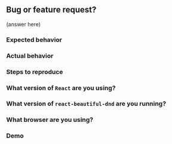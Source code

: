 ## Bug or feature request?
(answer here)

<!--
## Duplicates

Before raising a feature request or bug please search through our open and closed issues
to see if there is something similiar. If you do find one similiar you can show it is important
to you by adding a reaction (such as 👍) to the issue

Open and closed issues:
https://github.com/atlassian/react-beautiful-dnd/issues?utf8=%E2%9C%93&q=is%3Aopen%20is%3Aclosed%20is%3Aissue%20
-->

<!--
## Feature request

This is not a general purpose drag and drop library and is attempting
to create an experience that is more physical than standard drag and drop
interactions on the web.

Before raising a new feature please ensure that it falls within the philosophy
of the library.

https://github.com/atlassian/react-beautiful-dnd#driving-philosophy-physicality
-->

<!-- ## Bug -->

### Expected behavior

### Actual behavior

### Steps to reproduce

### What version of `React` are you using?

<!--
  Take a look at your package.json
  Ensure that it satifies our peer dependency version - see our package.json. (Currently it is "^16.3.1")
-->

### What version of `react-beautiful-dnd` are you running?

<!--
  We will only look into issues that are effecting the latest version.
  At this stage we are not releasing fixes for previous releases
-->

### What browser are you using?

<!--
Keep in mind our supported browser matrix https://confluence.atlassian.com/cloud/supported-browsers-744721663.html
If you raise a bug that is not in a supported version we will not be fixing it
-->

### Demo

<!--
Please provide an example to show the issue. Here is a boilerplate to help you get started:
https://codesandbox.io/s/k260nyxq9v

If you paste a big block of code it can be difficult to debug it.

If it is a visual bug, a video or a gif would be helpful also.

Issues without demo's may not be investigated
-->

<!--
Note: stale issues will be removed
When a maintainer asks a question about an issue and it is not responded to within a reasonable timeframe then the issue will be closed. We don't want this to happen - but we also do not want to accumulate stale issues
--->
